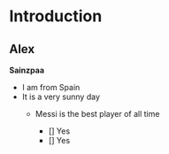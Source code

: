 # Introduction
## Alex
**Sainzpaa**
* I am from Spain
* It is a very sunny day
  * Messi is the best player of all time

    - [] Yes
    - [] Yes
